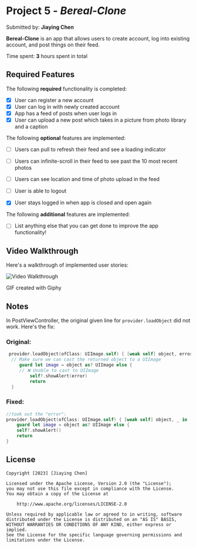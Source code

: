 # Project 5 - *Bereal-Clone*

Submitted by: **Jiaying Chen**

**Bereal-Clone** is an app that allows users to create account, log into existing account, and post things on their feed.  

Time spent: **3** hours spent in total

## Required Features

The following **required** functionality is completed:

- [x] User can register a new account
- [x] User can log in with newly created account
- [x] App has a feed of posts when user logs in
- [x] User can upload a new post which takes in a picture from photo library and a caption	
 
The following **optional** features are implemented:

- [ ] Users can pull to refresh their feed and see a loading indicator
- [ ] Users can infinite-scroll in their feed to see past the 10 most recent photos
- [ ] Users can see location and time of photo upload in the feed	
- [ ] User is able to logout
- [x] User stays logged in when app is closed and open again	


The following **additional** features are implemented:

- [ ] List anything else that you can get done to improve the app functionality!

## Video Walkthrough

Here's a walkthrough of implemented user stories:

<img src='https://media4.giphy.com/media/v1.Y2lkPTc5MGI3NjExYWJiMWY0MTMxZjgyYWYxYmI2ODVjZTg0ZDc0YTE1MjZhMGRiMDM3YSZjdD1n/CyqR94Gm0KYkVneQab/giphy.gif' title='Video Walkthrough' width='' alt='Video Walkthrough' />


GIF created with Giphy 

## Notes

In PostViewController, the original given line for ```provider.loadObject``` did not work. Here's the fix: 
### Original:
```Swift
 provider.loadObject(ofClass: UIImage.self) { [weak self] object, error in
  // Make sure we can cast the returned object to a UIImage
     guard let image = object as? UIImage else {
     // ❌ Unable to cast to UIImage
         self?.showAlert(error)
         return
  }
```

### Fixed:
```Swift
//took out the "error":
provider.loadObject(ofClass: UIImage.self) { [weak self] object, _ in
    guard let image = object as? UIImage else {
    self?.showAlert()
    return
}


```
## License

    Copyright [2023] [Jiaying Chen]

    Licensed under the Apache License, Version 2.0 (the "License");
    you may not use this file except in compliance with the License.
    You may obtain a copy of the License at

        http://www.apache.org/licenses/LICENSE-2.0

    Unless required by applicable law or agreed to in writing, software
    distributed under the License is distributed on an "AS IS" BASIS,
    WITHOUT WARRANTIES OR CONDITIONS OF ANY KIND, either express or implied.
    See the License for the specific language governing permissions and
    limitations under the License.
